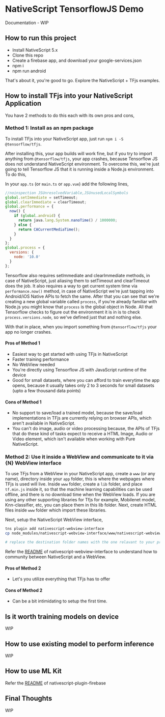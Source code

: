 # NativeScript TensorflowJS Demo

Documentation - WIP

## How to run this project

- Install NativeScript 5.x
- Clone this repo
- Create a firebase app, and download your google-services.json
- npm i
- npm run android

That's about it, you're good to go. Explore the NativeScript + TFjs examples.

## How to install TFjs into your NativeScript Application

You have 2 methods to do this each with its own pros and cons,

### Method 1: Install as an npm package

To install TFjs into your NativeScript app, just run `npm i -S @tensorflow/tfjs`.

After installing this, your app builds will work fine, but if you try to import
anything from `@tensorflow/tfjs`, your app crashes, because Tensorflow JS does not understand
NativeScript environment. To overcome this, we're just going to tell Tensorflow JS that
it is running inside a Node.js environment. To do this,

In your `app.ts` (or `main.ts` or `app.vue`) add the following lines,

```js
//noinspection JSUnresolvedVariable,JSUnusedLocalSymbols
global.setImmediate = setTimeout;
global.clearImmediate = clearTimeout;
global.performance = {
  now() {
    if (global.android) {
      return java.lang.System.nanoTime() / 1000000;
    } else {
      return CACurrentMediaTime();
    }
  }
};
global.process = {
  versions: {
    node: '10.0'
  }
};
```

Tensorflow also requires setImmediate and clearImmediate methods, in case of
NativeScript, just aliasing them to setTimeout and clearTimeout does the job.
It also requires a way to get current system time via `performance.now()` method,
in case of NativeScript we're just tapping into Android/iOS Native APIs to fetch
the same.
After that you can see that we're creating a new global variable called `process`,
if you're already familiar with Node.js you might know that `process` is the global
object in Node. All that Tensorflow checks to figure out the environment it is in
is to check `process.versions.node`, so we've defined just that and nothing else.

With that in place, when you import something from `@tensorflow/tfjs` your app
no longer crashes.

#### Pros of Method 1

- Easiest way to get started with using TFjs in NativeScript
- Faster training performance
- No WebView needed
- You're directly using Tensorflow JS with JavaScript runtime of the device
- Good for small datasets, where you can afford to train everytime the app
 opens, because it usually takes only 2 to 3 seconds for small datasets (upto a few thousand data points)

#### Cons of Method 1

- No support to save/load a trained model, because the save/load implementations in
 TFjs are currently relying on browser APIs, which aren't available in NativeScript.
- You can't do image, audio or video processing because, the APIs of TFjs that do
 these kind of tasks expect to receive a HTML Image, Audio or Video element, which isn't
 available when working with Pure NativeScript.

### Method 2: Use it inside a WebView and communicate to it via {N} WebView interface

To use TFjs from a WebView in your NativeScript app, create a `www` (or any name), directory
inside your `app` folder, this is where the webpages where TFjs is used will live.
Inside `www` folder, create a `lib` folder, and place `tf.min.js` inside it, so that
the machine learning capabilities can be used offline, and there is no download time when
the WebView loads. If you are using any other supporting libraries for Tfjs for example,
Mobilenet model, Knn-classifier, etc, you can place them in this lib folder.
Next, create HTML files inside `www` folder which import these libraries.

Next, setup the NativeScript WebView interface,

```sh
tns plugin add nativescript-webview-interface
cp node_modules/nativescript-webview-interface/www/nativescript-webview-interface.js app/www/lib/

# replace the destination folder names with the one relavant to your project
```

Refer the [README](https://github.com/shripalsoni04/nativescript-webview-interface/blob/master/README.md) of nativescript-webview-interface to understand how to community
between NativeScript and a WebView.

#### Pros of Method 2

- Let's you utilize everything that TFjs has to offer

#### Cons of Method 2

- Can be a bit intimidating to setup the first time.

## Is it worth training models on device

WIP

## How to use existing model to perform inference

WIP

## How to use ML Kit

Refer the [README](https://github.com/EddyVerbruggen/nativescript-plugin-firebase/blob/master/docs/ML_KIT.md) of nativescript-plugin-firebase

## Final Thoughts

WIP